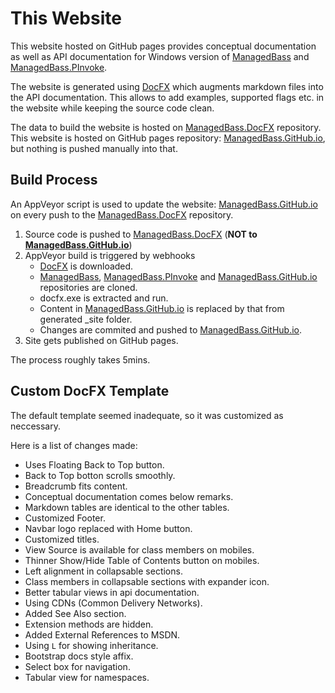 # This Website
This website hosted on GitHub pages provides conceptual documentation as well as API documentation for Windows version of [ManagedBass][MB] and [ManagedBass.PInvoke][MB.PInvoke].

The website is generated using [DocFX][DocFX] which augments markdown files into the API documentation.
This allows to add examples, supported flags etc. in the website while keeping the source code clean.

The data to build the website is hosted on [ManagedBass.DocFX][MB.DocFX] repository.
This website is hosted on GitHub pages repository: [ManagedBass.GitHub.io][MB.Page], but nothing is pushed manually into that.

## Build Process
An AppVeyor script is used to update the website: [ManagedBass.GitHub.io][MB.Site] on every push to the [ManagedBass.DocFX][MB.DocFX] repository.

1. Source code is pushed to [ManagedBass.DocFX][MB.DocFX] (**NOT to [ManagedBass.GitHub.io][MB.Page]**)
2. AppVeyor build is triggered by webhooks
   - [DocFX][DocFX] is downloaded.
   - [ManagedBass][MB], [ManagedBass.PInvoke][MB.PInvoke] and [ManagedBass.GitHub.io][MB.Page] repositories are cloned.
   - docfx.exe is extracted and run.
   - Content in [ManagedBass.GitHub.io][MB.Page] is replaced by that from generated _site folder.
   - Changes are commited and pushed to [ManagedBass.GitHub.io][MB.Page].
3. Site gets published on GitHub pages.

The process roughly takes 5mins.

## Custom DocFX Template
The default template seemed inadequate, so it was customized as neccessary.

Here is a list of changes made:
- Uses Floating Back to Top button.
- Back to Top botton scrolls smoothly.
- Breadcrumb fits content.
- Conceptual documentation comes below remarks.
- Markdown tables are identical to the other tables.
- Customized Footer.
- Navbar logo replaced with Home button.
- Customized titles.
- View Source is available for class members on mobiles.
- Thinner Show/Hide Table of Contents button on mobiles.
- Left alignment in collapsable sections.
- Class members in collapsable sections with expander icon.
- Better tabular views in api documentation.
- Using CDNs (Common Delivery Networks).
- Added See Also section.
- Extension methods are hidden.
- Added External References to MSDN.
- Using `L` for showing inheritance.
- Bootstrap docs style affix.
- Select box for navigation.
- Tabular view for namespaces.

[MB]: https://github.com/ManagedBass/ManagedBass
[MB.PInvoke]: https://github.com/ManagedBass/ManagedBass.PInvoke
[MB.DocFX]: https://github.com/ManagedBass/ManagedBass.DocFX
[MB.Page]: https://github.com/ManagedBass/ManagedBass.GitHub.io
[MB.Site]: https://ManagedBass.GitHub.io
[DocFX]: http://dotnet.github.io/docfx